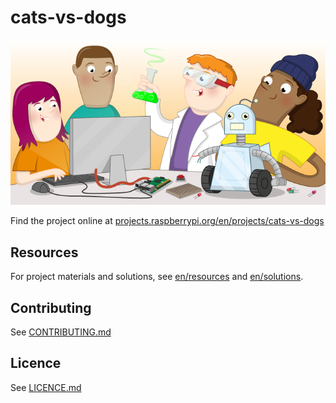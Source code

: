# cats-vs-dogs

![cats-vs-dogs](banner.png)

Find the project online at [projects.raspberrypi.org/en/projects/cats-vs-dogs](https://projects.raspberrypi.org/en/projects/cats-vs-dogs)

## Resources
For project materials and solutions, see [en/resources](https://github.com/raspberrypilearning/cats-vs-dogs/tree/master/en/resources) and [en/solutions](https://github.com/raspberrypilearning/cats-vs-dogs/tree/master/en/solutions).

## Contributing
See [CONTRIBUTING.md](CONTRIBUTING.md)

## Licence
 See [LICENCE.md](LICENCE.md)
